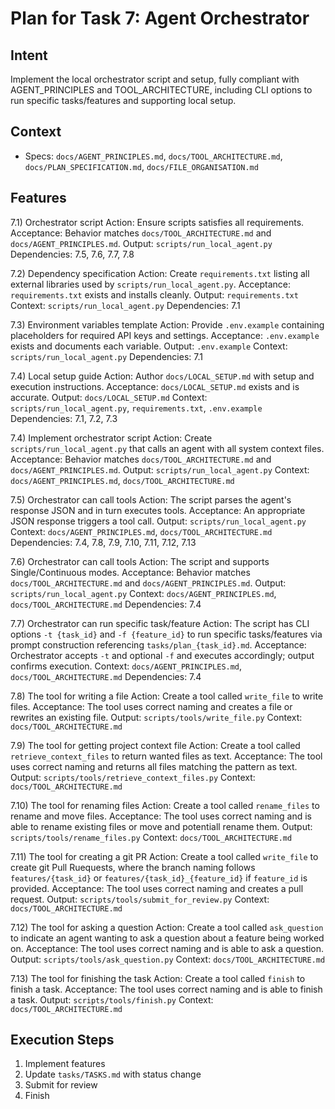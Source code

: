 # Plan for Task 7: Agent Orchestrator

## Intent
Implement the local orchestrator script and setup, fully compliant with AGENT_PRINCIPLES and TOOL_ARCHITECTURE, including CLI options to run specific tasks/features and supporting local setup.

## Context
- Specs: `docs/AGENT_PRINCIPLES.md`, `docs/TOOL_ARCHITECTURE.md`, `docs/PLAN_SPECIFICATION.md`, `docs/FILE_ORGANISATION.md`

## Features
7.1) Orchestrator script
   Action: Ensure scripts satisfies all requirements.
   Acceptance: Behavior matches `docs/TOOL_ARCHITECTURE.md` and `docs/AGENT_PRINCIPLES.md`.
   Output: `scripts/run_local_agent.py`
   Dependencies: 7.5, 7.6, 7.7, 7.8

7.2) Dependency specification
   Action: Create `requirements.txt` listing all external libraries used by `scripts/run_local_agent.py`.
   Acceptance: `requirements.txt` exists and installs cleanly.
   Output: `requirements.txt`
   Context: `scripts/run_local_agent.py`
   Dependencies: 7.1

7.3) Environment variables template
   Action: Provide `.env.example` containing placeholders for required API keys and settings.
   Acceptance: `.env.example` exists and documents each variable.
   Output: `.env.example`
   Context: `scripts/run_local_agent.py`
   Dependencies: 7.1

7.4) Local setup guide
   Action: Author `docs/LOCAL_SETUP.md` with setup and execution instructions.
   Acceptance: `docs/LOCAL_SETUP.md` exists and is accurate.
   Output: `docs/LOCAL_SETUP.md`
   Context: `scripts/run_local_agent.py`, `requirements.txt`, `.env.example`
   Dependencies: 7.1, 7.2, 7.3

7.4) Implement orchestrator script
   Action: Create `scripts/run_local_agent.py` that calls an agent with all system context files.
   Acceptance: Behavior matches `docs/TOOL_ARCHITECTURE.md` and `docs/AGENT_PRINCIPLES.md`.
   Output: `scripts/run_local_agent.py`
   Context: `docs/AGENT_PRINCIPLES.md`, `docs/TOOL_ARCHITECTURE.md`

7.5) Orchestrator can call tools
   Action: The script parses the agent's response JSON and in turn executes tools.
   Acceptance: An appropriate JSON response triggers a tool call.
   Output: `scripts/run_local_agent.py`
   Context: `docs/AGENT_PRINCIPLES.md`, `docs/TOOL_ARCHITECTURE.md`
   Dependencies: 7.4, 7.8, 7.9, 7.10, 7.11, 7.12, 7.13

7.6) Orchestrator can call tools
   Action: The script and supports Single/Continuous modes.
   Acceptance: Behavior matches `docs/TOOL_ARCHITECTURE.md` and `docs/AGENT_PRINCIPLES.md`.
   Output: `scripts/run_local_agent.py`
   Context: `docs/AGENT_PRINCIPLES.md`, `docs/TOOL_ARCHITECTURE.md`
   Dependencies: 7.4

7.7) Orchestrator can run specific task/feature
   Action: The script has CLI options `-t {task_id}` and `-f {feature_id}` to run specific tasks/features via prompt construction referencing `tasks/plan_{task_id}.md`.
   Acceptance: Orchestrator accepts `-t` and optional `-f` and executes accordingly; output confirms execution.
   Context: `docs/AGENT_PRINCIPLES.md`, `docs/TOOL_ARCHITECTURE.md`
   Dependencies: 7.4

7.8) The tool for writing a file
   Action: Create a tool called `write_file` to write files.
   Acceptance: The tool uses correct naming and creates a file or rewrites an existing file.
   Output: `scripts/tools/write_file.py`
   Context: `docs/TOOL_ARCHITECTURE.md`

7.9) The tool for getting project context file
   Action: Create a tool called `retrieve_context_files` to return wanted files as text.
   Acceptance: The tool uses correct naming and returns all files matching the pattern as text.
   Output: `scripts/tools/retrieve_context_files.py`
   Context: `docs/TOOL_ARCHITECTURE.md`

7.10) The tool for renaming files
   Action: Create a tool called `rename_files` to rename and move files.
   Acceptance: The tool uses correct naming and is able to rename existing files or move and potentiall rename them.
   Output: `scripts/tools/rename_files.py`
   Context: `docs/TOOL_ARCHITECTURE.md`

7.11) The tool for creating a git PR
   Action: Create a tool called `write_file` to create git Pull Ruequests, where the branch naming follows `features/{task_id}` or `features/{task_id}_{feature_id}` if `feature_id` is provided.
   Acceptance: The tool uses correct naming and creates a pull request.
   Output: `scripts/tools/submit_for_review.py`
   Context: `docs/TOOL_ARCHITECTURE.md`

7.12) The tool for asking a question
   Action: Create a tool called `ask_question` to indicate an agent wanting to ask a question about a feature being worked on.
   Acceptance: The tool uses correct naming and is able to ask a question.
   Output: `scripts/tools/ask_question.py`
   Context: `docs/TOOL_ARCHITECTURE.md`

7.13) The tool for finishing the task
   Action: Create a tool called `finish` to finish a task.
   Acceptance: The tool uses correct naming and is able to finish a task.
   Output: `scripts/tools/finish.py`
   Context: `docs/TOOL_ARCHITECTURE.md`


## Execution Steps
1) Implement features
2) Update `tasks/TASKS.md` with status change
3) Submit for review
4) Finish
